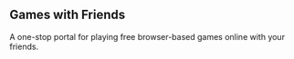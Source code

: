 ## Games with Friends

A one-stop portal for playing free browser-based games online with your friends.